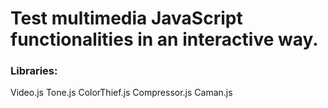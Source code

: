 # Test multimedia JavaScript functionalities in an interactive way.

### Libraries:

Video.js
Tone.js
ColorThief.js
Compressor.js
Caman.js

